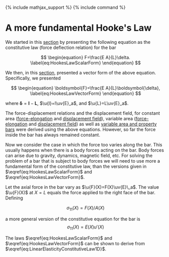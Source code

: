 {% include mathjax_support %}
{% include command %}

# A more fundamental Hooke's Law

We started in this [section](./Bars.md) by presenting the following equation as the constitutive law (force deflection relation) for the bar

$$
\begin{equation}
F=\frac{E A}{L}\delta.
\label{eq:HookesLawScalarForm}
\end{equation}
$$


We then, in this [section](./VectorFormHookesLaw.md), presented a vector form of the above equation. Specifically, we presented

$$
\begin{equation}
\boldsymbol{F}=\frac{E A}{L}\boldsymbol{\delta},
\label{eq:HookesLawVectorForm}
\end{equation}
$$


where $\boldsymbol{\delta}=\boldsymbol{l}-\boldsymbol{L}$, $\u{l}=l\uv{E}_a$, and $\u{L}=L\uv{E}_a$.

The force-displacement relations and the displacement field, for constant area ([force-elongation](./Bars.md) and [displacement field](./Bars3.md)), variable area ([force-elongation](./Bars4.md) and [displacement field](./Bars5.md)) as well as [variable area and property bars](./Bars6.md)  were derived using the above equations. However, so far the force inside the bar has always remained constant. 
 
Now we consider the case in which the force too varies along the bar. This usually happens when there is a body forces acting on the bar. Body forces can arise due to gravity, dynamics, magnetic field, etc. For solving the problem of  a bar that is subject to  body forces we will need to use more a fundamental form of the constitutive law, than the versions given in $\eqref{eq:HookesLawScalarForm}$ and $\eqref{eq:HookesLawVectorForm}$. 


Let the axial force in the bar vary as $\u{F}(X)=F(X)\uv{E}\_a$. The value $\u{F}(X)$ at $X=L$ equals the force applied to the right face of the bar.  Defining 

$$
\begin{equation}
\sigma_{11}(X)=F(X)/A(X)
\label{eq:Stress1DDef}
\end{equation}
$$

a more general version of the constitutive equation for the bar is
$$
\begin{equation}
\sigma_{11}(X)=E(X) u'(X)
\label{eq:LinearElasticityConstitutiveLaw1D}
\end{equation}
$$

The laws $\eqref{eq:HookesLawScalarForm}$ and $\eqref{eq:HookesLawVectorForm}$ can be shown to derive from $\eqref{eq:LinearElasticityConstitutiveLaw1D}$.



